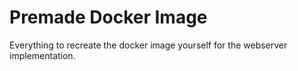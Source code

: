 # Premade Docker Image

Everything to recreate the docker image yourself for the webserver implementation.

